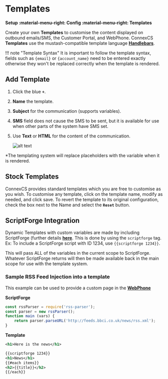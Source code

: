 # Templates
**Setup :material-menu-right: Config :material-menu-right: Templates**

Create your own **Templates** to customise the content displayed on outbound emails/SMS, the Customer Portal, and WebPhone. ConnexCS **Templates** use the mustash-compatible template language [**Handlebars**](https://handlebarsjs.com/guide/).

!!! note "Template Syntax"
    It is important to follow the template syntax, fields such as `{email}` or `{account_name}` need to be entered exactly otherwise they won't be replaced correctly when the template is rendered. 

## Add Template

1. Click the blue **`+`**. 
2. **Name** the template.
3. **Subject** for the communication (supports variables).
4. **SMS** field does not cause the SMS to be sent, but it is available for use when other parts of the system have SMS set. 
5. Use **Text** or **HTML** for the content of the communication. 

    ![alt text][addtemp]
    
*The templating system will replace placeholders with the variable when it is rendered.

## Stock Templates
ConnexCS provides standard templates which you are free to customise as you wish. To customise any template, click on the template name, modify as needed, and click save. To revert the template to its original configuration, check the box next to the Name and select the **`Reset`** button. 

## ScriptForge Integration  
Dynamic Templates with custom variables are made by including ScriptForge (further details [**here**](https://docs.connexcs.com/developers/scriptforge/). This is done by using the `scriptforge` tag. Ex: To include a ScriptForge script with ID 1234, use `{{scriptforge 1234}}`. 

This will pass ALL of the variables in the current scope to ScriptForge. Whatever ScriptForge returns will then be made available back in the main scope for use with the template system.
  
### Sample RSS Feed Injection into a template

This example can be used to provide a custom page in the [**WebPhone**](https://docs.connexcs.com/setup/integrations/webphone/)

**ScriptForge**

```javascript
const rssParser = require('rss-parser');
const parser = new rssParser();
function main (vars) {
	return parser.parseURL('http://feeds.bbci.co.uk/news/rss.xml');
}
```

**Template**

```xml
<h1>Here is the news</h1>

{{scriptforge 1234}}
<h1>News</h1>
{{#each items}}
<h2>{{title}}</h2>
{{/each}}
```

[addtemp]: /setup/img/addtemplate.png "Add Temp"
